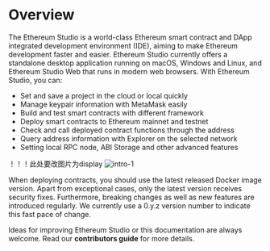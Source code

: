 # Overview

The Ethereum Studio is a world-class Ethereum smart contract and DApp integrated development environment (IDE), aiming to make Ethereum development faster and easier. Ethereum Studio currently offers a standalone desktop application running on macOS, Windows and Linux, and Ethereum Studio Web that runs in modern web browsers. With Ethereum Studio, you can:

* Set and save a project in the cloud or local quickly
* Manage keypair information with MetaMask easily
* Build and test smart contracts with different framework
* Deploy smart contracts to Ethereum mainnet and testnet
* Check and call deployed contract functions through the address
* Query address information with Explorer on the selected network
* Setting local RPC node, ABI Storage and other advanced features

！！！此处要改图片为display
![intro-1](/pic/intro-1.png)



When deploying contracts, you should use the latest released Docker image version. Apart from exceptional cases, only the latest version receives security fixes. Furthermore, breaking changes as well as new features are introduced regularly. We currently use a 0.y.z version number to indicate this fast pace of change.


Ideas for improving Ethereum Studio or this documentation are always welcome. Read our **contributors guide** for more details.


